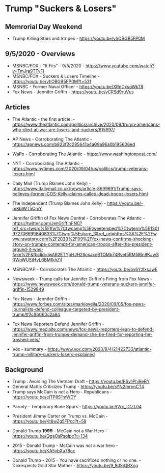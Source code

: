 # Trump "Suckers & Losers"

## Memrorial Day Weekend
* Trump Killing Stars and Stripes - https://youtu.be/vhOBGB5FP0M
## 9/5/2020 - Overviews
* MSNBC/FOX - "It Fits" - 9/5/2020 - https://www.youtube.com/watch?v=TmJra9TTyFI
* MSNBC/FOX - Suckers & Losers Timeline - https://youtu.be/vhOBGB5FP0M?t=531
* MSNBC - Former Naval Officer - https://youtu.be/XRnDxsoWkT8
* Fox News - Jennifer Griffin - https://youtu.be/vCRSd9ruVus

## Articles
* The Atlantic - the first article. - https://www.theatlantic.com/politics/archive/2020/09/trump-americans-who-died-at-war-are-losers-and-suckers/615997/
* AP News - Corroborating The Atlantic - 
https://apnews.com/b823f2c285641a4a09a96a0b195636ed
* WaPo - Corroborating The Atlantic - https://www.washingtonpost.com/
* NYT - Corroborating  The Atlantic - https://www.nytimes.com/2020/09/04/us/politics/trump-veterans-losers.html
* Daily Mail (Trump Blames John Kelly) - 
https://www.dailymail.co.uk/news/article-8699691/Trump-says-believes-former-COS-Kelly-claims-called-dead-troops-losers.html
* The Independent (Trump Blames John Kelly) - https://youtu.be/-m8bIWT5OmY
* Jennifer Griffin of Fox News Central - Corroborates The Atlantic - https://twitter.com/JenGriffinFNC?ref_src=twsrc%5Etfw%7Ctwcamp%5Etweetembed%7Ctwterm%5E1301972706699640833%7Ctwgr%5Eshare_3&ref_url=https%3A%2F%2Fwww.rawstory.com%2F2020%2F09%2Ffox-news-confirms-shocking-story-on-trumps-contempt-for-american-troops-after-the-president-argued-it-was-fake%2F&fbclid=IwAR2ETYpHJH28osJxoBTOMb74Rvet5RM5IBn8KJwSRWoWUStHvL6BMfkhZjI

* MSNBC/AP - Corroborates The Atlantic - https://youtu.be/ov6YzlxsJwE
* Newsweek - Trump calls for Jennifer Griffin's Firing from Fox News - https://www.newsweek.com/donald-trump-veterans-suckers-jennifer-griffin-1529849
* Fox News - Jennifer Griffin - https://www.forbes.com/sites/markjoyella/2020/09/05/fox-news-journalists-defend-colleague-targeted-by-president-trump/#2c9b060c2a84
* Fox News Reporters Defend Jennifer Griffin - https://www.mediaite.com/news/fox-news-reporters-leap-to-defend-jennifer-griffin-from-trumps-demand-she-be-fired-for-reporting-he-trashed-vets/
* Vox - summary - https://www.vox.com/2020/9/4/21422733/atlantic-trump-military-suckers-losers-explained
## Background
* Trump : Avoiding The Vietnam Draft - https://youtu.be/FSv1PhiReBY
* General Mattis Criticizes Trump - https://youtu.be/sYN2mrvnCT4
* Trump says McCain is not a Hero - Republicans - https://youtu.be/elTP8S1mWDY
- Parody - Temporary Bone Spurs - https://youtu.be/jVrc_DfZL04
* President Jimmy Carter on Trump vs. McCain - https://youtu.be/Kt8wZg5FPcc?t=58
* Donald Trump **1999** - McCain not a War Hero - https://youtu.be/QgaOsPsoIpc?t=134 

* 2015 - Donald Trump - McCain was not a war hero - https://youtu.be/KA5ybXu78cc

* Donald Trump - 2015 - You have sacrificed nothing or no one. - Disrespects Gold Star Mother - https://youtu.be/9_8dSiQBXog


<!--stackedit_data:
eyJoaXN0b3J5IjpbODgxMTgyMDI1LDEwNjAyNDM2ODYsLTM2Nz
g5MTkxMSwtMTA2NjgxMzE4NiwtMTk0MjU3NzU2MSwtMTczNDUx
OTcwOSw1NjA3MDQyODAsMTMyNDc4MTM1Nl19
-->